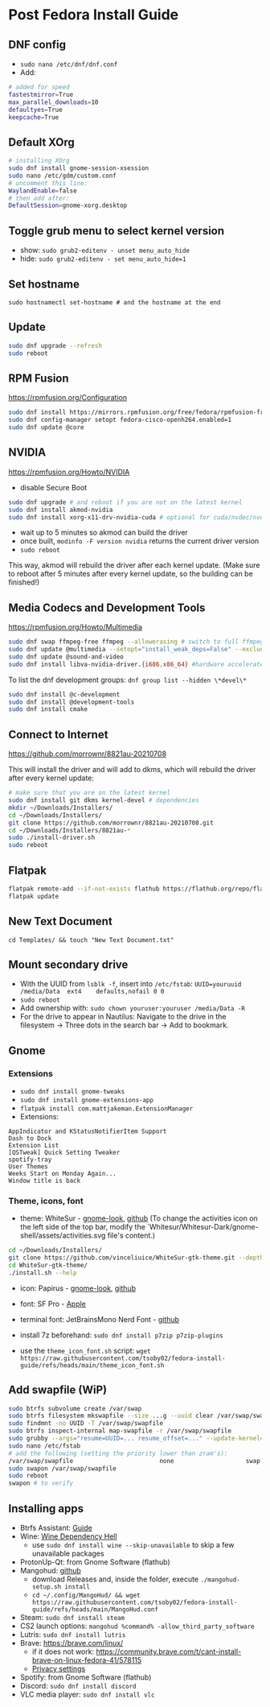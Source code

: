 # Post Fedora Install Guide

## DNF config
- `sudo nano /etc/dnf/dnf.conf`
- Add:
```sh
# added for speed
fastestmirror=True
max_parallel_downloads=10
defaultyes=True
keepcache=True
```

## Default XOrg
```sh
# installing XOrg 
sudo dnf install gnome-session-xsession
sudo nano /etc/gdm/custom.conf
# uncomment this line:
WaylandEnable=false
# then add after:
DefaultSession=gnome-xorg.desktop
```

## Toggle grub menu to select kernel version
- show: `sudo grub2-editenv - unset menu_auto_hide`
- hide: `sudo grub2-editenv - set menu_auto_hide=1`

## Set hostname
`sudo hostnamectl set-hostname # and the hostname at the end`

## Update
```sh
sudo dnf upgrade --refresh
sudo reboot
```

## RPM Fusion
https://rpmfusion.org/Configuration

```sh
sudo dnf install https://mirrors.rpmfusion.org/free/fedora/rpmfusion-free-release-$(rpm -E %fedora).noarch.rpm https://mirrors.rpmfusion.org/nonfree/fedora/rpmfusion-nonfree-release-$(rpm -E %fedora).noarch.rpm
sudo dnf config-manager setopt fedora-cisco-openh264.enabled=1
sudo dnf update @core
```

## NVIDIA
https://rpmfusion.org/Howto/NVIDIA

- disable Secure Boot
```sh
sudo dnf upgrade # and reboot if you are not on the latest kernel
sudo dnf install akmod-nvidia
sudo dnf install xorg-x11-drv-nvidia-cuda # optional for cuda/nvdec/nvenc support
```
- wait up to 5 minutes so akmod can build the driver
- once built, `modinfo -F version nvidia` returns the current driver version
- `sudo reboot`

This way, akmod will rebuild the driver after each kernel update. (Make sure to reboot after 5 minutes after every kernel update, so the building can be finished!)

## Media Codecs and Development Tools
https://rpmfusion.org/Howto/Multimedia

```sh
sudo dnf swap ffmpeg-free ffmpeg --allowerasing # switch to full ffmpeg
sudo dnf update @multimedia --setopt="install_weak_deps=False" --exclude=PackageKit-gstreamer-plugin
sudo dnf update @sound-and-video
sudo dnf install libva-nvidia-driver.{i686,x86_64} #hardware accelerated codec
```
To list the dnf development groups: `dnf group list --hidden \*devel\*`
```sh
sudo dnf install @c-development
sudo dnf install @development-tools
sudo dnf install cmake
```

## Connect to Internet
https://github.com/morrownr/8821au-20210708

This will install the driver and will add to dkms, which will rebuild the driver after every kernel update:
```sh
# make sure that you are on the latest kernel
sudo dnf install git dkms kernel-devel # dependencies
mkdir ~/Downloads/Installers/
cd ~/Downloads/Installers/
git clone https://github.com/morrownr/8821au-20210708.git
cd ~/Downloads/Installers/8821au-*
sudo ./install-driver.sh
sudo reboot
```

## Flatpak
```sh
flatpak remote-add --if-not-exists flathub https://flathub.org/repo/flathub.flatpakrepo
flatpak update
```

## New Text Document
`cd Templates/ && touch "New Text Document.txt"`

## Mount secondary drive
- With the UUID from `lsblk -f`, insert into `/etc/fstab`: `UUID=youruuid /media/Data  ext4    defaults,nofail 0 0`
- `sudo reboot`
- Add ownership with: `sudo chown youruser:youruser /media/Data -R`
- For the drive to appear in Nautilus: Navigate to the drive in the filesystem -> Three dots in the search bar -> Add to bookmark.

## Gnome

### Extensions
- `sudo dnf install gnome-tweaks`
- `sudo dnf install gnome-extensions-app`
- `flatpak install com.mattjakeman.ExtensionManager`
- Extensions:
```
AppIndicator and KStatusNotifierItem Support
Dash to Dock
Extension List
[QSTweak] Quick Setting Tweaker
spotify-tray
User Themes
Weeks Start on Monday Again...
Window title is back
```

### Theme, icons, font
- theme: WhiteSur - [gnome-look](https://www.gnome-look.org/p/1403328), [github](https://github.com/vinceliuice/WhiteSur-gtk-theme) (To change the activities icon on the left side of the top bar, modify the `Whitesur/Whitesur-Dark/gnome-shell/assets/activities.svg file's content.)
```sh
cd ~/Downloads/Installers/
git clone https://github.com/vinceliuice/WhiteSur-gtk-theme.git --depth=1
cd WhiteSur-gtk-theme/
./install.sh --help
```

- icon: Papirus - [gnome-look](https://www.gnome-look.org/p/1166289), [github](https://github.com/PapirusDevelopmentTeam/papirus-icon-theme/)
- font: SF Pro - [Apple](https://developer.apple.com/fonts/)
- terminal font: JetBrainsMono Nerd Font - [github](https://github.com/JetBrains/JetBrainsMono)

- install 7z beforehand: `sudo dnf install p7zip p7zip-plugins`
- use the `theme_icon_font.sh` script: `wget https://raw.githubusercontent.com/tsoby02/fedora-install-guide/refs/heads/main/theme_icon_font.sh`

## Add swapfile (WiP)
```sh
sudo btrfs subvolume create /var/swap
sudo btrfs filesystem mkswapfile --size ...g --uuid clear /var/swap/swapfile # replace with your ammount
sudo findmnt -no UUID -T /var/swap/swapfile
sudo btrfs inspect-internal map-swapfile -r /var/swap/swapfile
sudo grubby --args="resume=UUID=... resume_offset=..." --update-kernel=ALL # replace with your UUID and offset
sudo nano /etc/fstab
# add the following (setting the priority lower than zram's):
/var/swap/swapfile                        none                    swap    defaults,pri=0 0 0
sudo swapon /var/swap/swapfile
sudo reboot
swapon # to verify
```

## Installing apps
- Btrfs Assistant: [Guide](https://knowledgebase.frame.work/en_us/fedora-system-restore-root-snapshots-using-btrfs-assistant-rkHNxajS3)
- Wine: [Wine Dependency Hell](https://www.gloriouseggroll.tv/how-to-get-out-of-wine-dependency-hell/)
    - use `sudo dnf install wine --skip-unavailable` to skip a few unavailable packages
- ProtonUp-Qt: from Gnome Software (flathub)
- Mangohud: [github](https://github.com/flightlessmango/MangoHud?tab=readme-ov-file#installation---pre-packaged-binaries)
    - download Releases and, inside the folder, execute `./mangohud-setup.sh install`
    - `cd ~/.config/MangoHud/ && wget https://raw.githubusercontent.com/tsoby02/fedora-install-guide/refs/heads/main/MangoHud.conf`
- Steam: `sudo dnf install steam`
- CS2 launch options: `mangohud %command% -allow_third_party_software` 
- Lutris: `sudo dnf install lutris`
- Brave: https://brave.com/linux/
    - if it does not work: https://community.brave.com/t/cant-install-brave-on-linux-fedora-41/578115
    - [Privacy settings](https://www.privacyguides.org/en/desktop-browsers/#recommended-brave-configuration)
- Spotify: from Gnome Software (flathub)
- Discord: `sudo dnf install discord`
- VLC media player: `sudo dnf install vlc`
